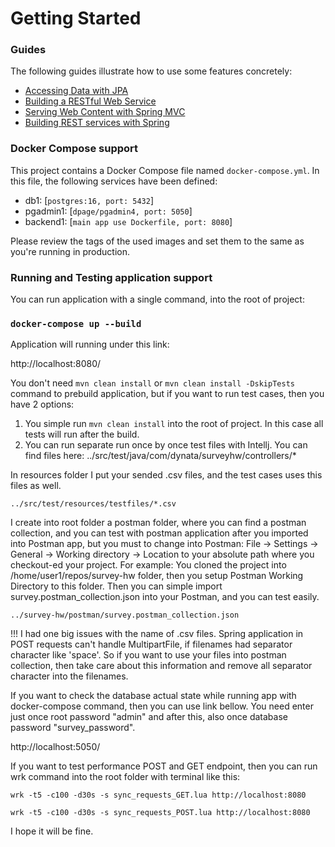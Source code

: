 # Getting Started

### Guides

The following guides illustrate how to use some features concretely:

* [Accessing Data with JPA](https://spring.io/guides/gs/accessing-data-jpa/)
* [Building a RESTful Web Service](https://spring.io/guides/gs/rest-service/)
* [Serving Web Content with Spring MVC](https://spring.io/guides/gs/serving-web-content/)
* [Building REST services with Spring](https://spring.io/guides/tutorials/rest/)

### Docker Compose support

This project contains a Docker Compose file named `docker-compose.yml`.
In this file, the following services have been defined:

* db1: [`postgres:16, port: 5432`]
* pgadmin1: [`dpage/pgadmin4, port: 5050`]
* backend1: [`main app use Dockerfile, port: 8080`]

Please review the tags of the used images and set them to the same as you're running in production.

### Running and Testing application support

You can run application with a single command, into the root of project:

### `docker-compose up --build`

Application will running under this link:

http://localhost:8080/

You don't need `mvn clean install` or `mvn clean install -DskipTests` command to prebuild application,
but if you want to run test cases, then you have 2 options:

1. You simple run `mvn clean install` into the root of project. In this case all tests will run after the build.
2. You can run separate run once by once test files with Intellj. You can find files here:
   ../src/test/java/com/dynata/surveyhw/controllers/*

In resources folder I put your sended .csv files, and the test cases uses this files as well.

    ../src/test/resources/testfiles/*.csv

I create into root folder a postman folder, where you can find a postman collection,
and you can test with postman application after you imported into Postman app,
but you must to change into Postman: File -> Settings -> General -> Working directory -> Location
to your absolute path where you checkout-ed your project. For example:
You cloned the project into /home/user1/repos/survey-hw folder, then you setup Postman Working Directory to this folder.
Then you can simple import survey.postman_collection.json into your Postman, and you can test easily.

    ../survey-hw/postman/survey.postman_collection.json

!!! I had one big issues with the name of .csv files.
Spring application in POST requests can't handle MultipartFile, if filenames had separator character like 'space'.
So if you want to use your files into postman collection, then take care about this information and remove all separator
character into the filenames.

If you want to check the database actual state while running app with docker-compose command,
then you can use link bellow. You need enter just once root password "admin" and after this, also once database
password "survey_password".

http://localhost:5050/

If you want to test performance POST and GET endpoint, then you can run wrk command into the root folder with terminal
like this:

`wrk -t5 -c100 -d30s -s sync_requests_GET.lua http://localhost:8080`

`wrk -t5 -c100 -d30s -s sync_requests_POST.lua http://localhost:8080`

I hope it will be fine.